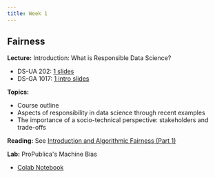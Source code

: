 ```yaml
---
title: Week 1
---
```


## Fairness

**Lecture:** Introduction: What is Responsible Data Science?

* DS-UA 202: [1 slides](../../../assets/1_intro_202.pdf)
* DS-GA 1017: [1 intro slides](../../../assets/1_Intro_1017.pdf)

**Topics:**

* Course outline
* Aspects of responsibility in data science through recent examples
* The importance of a socio-technical perspective: stakeholders and trade-offs

**Reading:** See [Introduction and Algorithmic Fairness (Part 1)](../../../assets/fairness_reader_weeks1&2.pdf)

**Lab:** ProPublica's Machine Bias

* [Colab Notebook](https://colab.research.google.com/drive/1dk2RPClwpaiYYdivJvk95DP_af1AovHd?usp=sharing)
